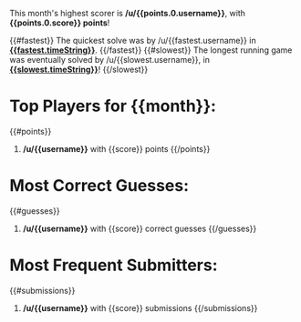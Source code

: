 This month's highest scorer is **/u/{{points.0.username}}**, with **{{points.0.score}} points**!

{{#fastest}}
The quickest solve was by /u/{{fastest.username}} in [**{{fastest.timeString}}**](https://redd.it/{{fastest.postId}}).
{{/fastest}}
{{#slowest}}
The longest running game was eventually solved by /u/{{slowest.username}}, in [**{{slowest.timeString}}**](https://redd.it/{{slowest.postId}})!
{{/slowest}}

# Top Players for {{month}}:

{{#points}}
1. **/u/{{username}}** with {{score}} points
{{/points}}

# Most Correct Guesses:

{{#guesses}}
1. **/u/{{username}}** with {{score}} correct guesses
{{/guesses}}

# Most Frequent Submitters:

{{#submissions}}
1. **/u/{{username}}** with {{score}} submissions
{{/submissions}}